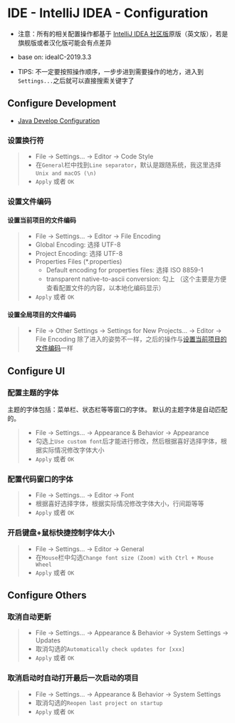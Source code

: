 <!--
* Licensed under MIT (https://github.com/jinyahuan/effective-notebook/blob/master/LICENSE)
* @author Yahuan Jin
* @since 1.0.0
-->

# IDE - IntelliJ IDEA - Configuration
* 注意：所有的相关配置操作都基于 [IntelliJ IDEA 社区版](https://github.com/JetBrains/intellij-community)原版（英文版），若是旗舰版或者汉化版可能会有点差异
* base on: ideaIC-2019.3.3

* TIPS: 不一定要按照操作顺序，一步步进到需要操作的地方，进入到```Settings...```之后就可以直接搜索关键字了


## Configure Development
* [Java Develop Configuration](./ide_idea_config_java.md)

### 设置换行符
> * File -> Settings... -> Editor -> Code Style
> * 在```General```栏中找到```Line separator```，默认是跟随系统，我这里选择```Unix and macOS (\n)```
> * ```Apply``` 或者 ```OK```

### 设置文件编码

#### 设置当前项目的文件编码
> * File -> Settings... -> Editor -> File Encoding
> * Global Encoding: 选择 UTF-8
> * Project Encoding: 选择 UTF-8
> * Properties Files (*.properties)
>   * Default encoding for properties files: 选择 ISO 8859-1
>   * transparent native-to-ascii conversion: 勾上  （这个主要是方便查看配置文件的内容，以本地化编码显示）
> * ```Apply``` 或者 ```OK```

#### 设置全局项目的文件编码
> * File -> Other Settings -> Settings for New Projects... -> Editor -> File Encoding
除了进入的姿势不一样，之后的操作与[设置当前项目的文件编码][config_current_project_file_encoding_uri]一样


## Configure UI

### 配置主题的字体
主题的字体包括：菜单栏、状态栏等等窗口的字体。
默认的主题字体是自动匹配的。
> * File -> Settings... -> Appearance & Behavior -> Appearance
> * 勾选上```Use custom font```后才能进行修改，然后根据喜好选择字体，根据实际情况修改字体大小
> * ```Apply``` 或者 ```OK```

### 配置代码窗口的字体
> * File -> Settings... -> Editor -> Font
> * 根据喜好选择字体，根据实际情况修改字体大小，行间距等等
> * ```Apply``` 或者 ```OK```

### 开启键盘+鼠标快捷控制字体大小
> * File -> Settings... -> Editor -> General
> * 在```Mouse```栏中勾选```Change font size (Zoom) with Ctrl + Mouse Wheel```
> * ```Apply``` 或者 ```OK```


## Configure Others

### 取消自动更新
> * File -> Settings... -> Appearance & Behavior -> System Settings -> Updates
> * 取消勾选的```Automatically check updates for [xxx]```
> * ```Apply``` 或者 ```OK```

### 取消启动时自动打开最后一次启动的项目
> * File -> Settings... -> Appearance & Behavior -> System Settings
> * 取消勾选的```Reopen last project on startup```
> * ```Apply``` 或者 ```OK```


[config_current_project_file_encoding_uri]: ./ide_idea_config.md#设置当前项目的文件编码
